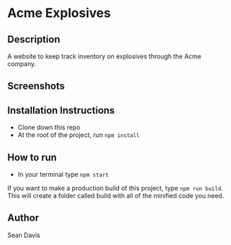 # Acme Explosives

## Description
A website to keep track inventory on explosives through the Acme company.

## Screenshots

## Installation Instructions
* Clone down this repo
* At the root of the project, run `npm install`

## How to run
* In your terminal type `npm start`

If you want to make a production build of this project, type `npm run build`. This will create a folder called build with all of the minified code you need.

## Author
Sean Davis
